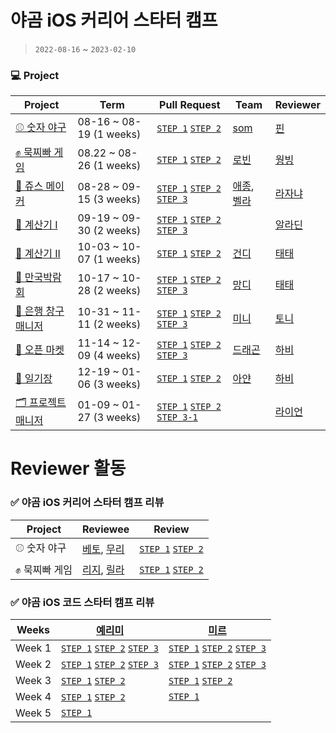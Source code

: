# 야곰 iOS 커리어 스타터 캠프
> `2022-08-16` ~ `2023-02-10`

### 💻 Project
| Project  | Term | Pull Request | Team | Reviewer |
| -------- | -------- | -------- | ----- | ----- |
|[⚾️ 숫자 야구](https://github.com/zhilly11/ios-number-baseball) |08-16 ~ 08-19 (1 weeks)| [`STEP 1`](https://github.com/yagom-academy/ios-number-baseball/pull/123) [`STEP 2`](https://github.com/yagom-academy/ios-number-baseball/pull/136)|[som](https://github.com/jsa0224)|[핀](https://github.com/finnn1)
|[✊ 묵찌빠 게임](https://github.com/zhilly11/ios-rock-paper-scissors)|08.22 ~ 08-26 (1 weeks)|[`STEP 1`](https://github.com/yagom-academy/ios-rock-paper-scissors/pull/153) [`STEP 2`](https://github.com/yagom-academy/ios-rock-paper-scissors/pull/166)|[로빈](https://github.com/yuvinrho)|[웡빙](https://github.com/wongbingg)
|[🧃 쥬스 메이커](https://github.com/zhilly11/ios-juice-maker)|08-28 ~ 09-15 (3 weeks)|[`STEP 1`](https://github.com/yagom-academy/ios-juice-maker/pull/258) [`STEP 2`](https://github.com/yagom-academy/ios-juice-maker/pull/267) [`STEP 3`](https://github.com/yagom-academy/ios-juice-maker/pull/284)|[애종](https://github.com/jonghancha), [벨라](https://github.com/hyhy0429) | [라자냐](https://github.com/wonhee009)
|[🧮 계산기 I](https://github.com/zhilly11/ios-calculator-app)|09-19 ~ 09-30 (2 weeks)|[`STEP 1`](https://github.com/yagom-academy/ios-calculator-app/pull/320) [`STEP 2`](https://github.com/yagom-academy/ios-calculator-app/pull/356) [`STEP 3`](https://github.com/yagom-academy/ios-calculator-app/pull/379)|  | [알라딘](https://github.com/junbangg)
|[🧮 계산기 II](https://github.com/zhilly11/ios-calculator-app/tree/Calculator_II-STEP-2)| 10-03 ~ 10-07 (1 weeks)|[`STEP 1`](https://github.com/yagom-academy/ios-calculator-app/pull/391) [`STEP 2`](https://github.com/yagom-academy/ios-calculator-app/pull/403)|[건디](https://github.com/Gundy93)| [태태](https://github.com/uuu1101)
|[🌃 만국박람회](https://github.com/zhilly11/ios-exposition-universelle)|10-17 ~ 10-28 (2 weeks)|[`STEP 1`](https://github.com/yagom-academy/ios-exposition-universelle/pull/197) [`STEP 2`](https://github.com/yagom-academy/ios-exposition-universelle/pull/211) [`STEP 3`](https://github.com/yagom-academy/ios-exposition-universelle/pull/225)|[망디](https://github.com/MangDi-L)| [태태](https://github.com/uuu1101)
|[🏦 은행 창구 매니저](https://github.com/zhilly11/ios-bank-manager)|10-31 ~ 11-11 (2 weeks)|[`STEP 1`](https://github.com/yagom-academy/ios-bank-manager/pull/221) [`STEP 2`](https://github.com/yagom-academy/ios-bank-manager/pull/238) [`STEP 3`](https://github.com/yagom-academy/ios-bank-manager/pull/250) |[미니](https://github.com/leegyoungmin)| [토니](https://github.com/Monsteel)
|[🛒 오픈 마켓](https://github.com/zhilly11/ios-open-market)|11-14 ~ 12-09 (4 weeks)|[`STEP 1`](https://github.com/yagom-academy/ios-open-market/pull/209) [`STEP 2`](https://github.com/yagom-academy/ios-open-market/pull/225) [`STEP 3`](https://github.com/yagom-academy/ios-open-market/pull/240) | [드래곤](https://github.com/DrageunKim)| [하비](https://github.com/havilog)
|[📔 일기장](https://github.com/zhilly11/ios-diary)|12-19 ~ 01-06 (3 weeks)|[`STEP 1`](https://github.com/yagom-academy/ios-diary/pull/66) [`STEP 2`](https://github.com/yagom-academy/ios-diary/pull/72) |[아얀](https://github.com/oneStar92)| [하비](https://github.com/havilog)
|[🗂 프로젝트 매니저](https://github.com/zhilly11/ios-project-manager)|01-09 ~ 01-27 (3 weeks)|[`STEP 1`](https://github.com/yagom-academy/ios-project-manager/pull/233) [`STEP 2`](https://github.com/yagom-academy/ios-project-manager/pull/250) [`STEP 3-1`](https://github.com/yagom-academy/ios-project-manager/pull/259) | | [라이언](https://github.com/ryan-son)

# Reviewer 활동

### ✅ 야곰 iOS 커리어 스타터 캠프 리뷰

| Project | Reviewee | Review |
|------   |----   |----    |
|⚾️ 숫자 야구|[베토](https://github.com/gzzjk159), [무리](https://github.com/parkmuri) |[`STEP 1`](https://github.com/yagom-academy/ios-number-baseball/pull/161) [`STEP 2`]([os-number-baseball/pull/98](https://github.com/yagom-academy/ios-number-baseball/pull/168))|
|✊ 묵찌빠 게임|[리지](https://github.com/yijiye), [릴라](https://github.com/juun97)|[`STEP 1`](https://github.com/yagom-academy/ios-rock-paper-scissors/pull/180) [`STEP 2`](https://github.com/yagom-academy/ios-rock-paper-scissors/pull/191) |

### ✅ 야곰 iOS 코드 스타터 캠프 리뷰

| Weeks   | [예리미](https://github.com/yerimee82) | [미르](https://github.com/mireu79) |
|------   |----   |----    |
| Week 1 | [`STEP 1`](https://github.com/yagom-academy/swift-starter-Round1/pull/574) [`STEP 2`](https://github.com/yagom-academy/swift-starter-Round1/pull/583) [`STEP 3`](https://github.com/yagom-academy/swift-starter-Round1/pull/603) | [`STEP 1`](https://github.com/yagom-academy/swift-starter-Round1/pull/579) [`STEP 2`](https://github.com/yagom-academy/swift-starter-Round1/pull/591) [`STEP 3`](https://github.com/yagom-academy/swift-starter-Round1/pull/604) |
| Week 2 | [`STEP 1`](https://github.com/yagom-academy/swift-starter-Round2/pull/509) [`STEP 2`](https://github.com/yagom-academy/swift-starter-Round2/pull/515) [`STEP 3`](https://github.com/yagom-academy/swift-starter-Round2/pull/519) | [`STEP 1`](https://github.com/yagom-academy/swift-starter-Round2/pull/501) [`STEP 2`](https://github.com/yagom-academy/swift-starter-Round2/pull/506) [`STEP 3`](https://github.com/yagom-academy/swift-starter-Round2/pull/520) |
| Week 3 | [`STEP 1`](https://github.com/yagom-academy/swift-starter-Round3/pull/230) [`STEP 2`](https://github.com/yagom-academy/swift-starter-Round3/pull/234) | [`STEP 1`](https://github.com/yagom-academy/swift-starter-Round3/pull/236) [`STEP 2`](https://github.com/yagom-academy/swift-starter-Round3/pull/242) |
| Week 4 | [`STEP 1`](https://github.com/yagom-academy/swift-starter-Round4/pull/144) [`STEP 2`](https://github.com/yagom-academy/swift-starter-Round4/pull/146) | [`STEP 1`](https://github.com/yagom-academy/swift-starter-Round4/pull/148) |
| Week 5 | [`STEP 1`](https://github.com/yagom-academy/swift-starter-week5/pull/63) | |
